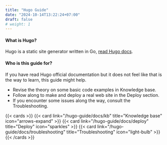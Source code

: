 ```yaml
---
title: "Hugo Guide"
date: "2024-10-14T13:22:24+07:00"
draft: false
# weight: 1
---
```


#### What is Hugo?

Hugo is a static site generator written in Go, [read Hugo docs](https://gohugo.io/documentation/).

#### Who is this guide for?

If you have read Hugo official documentation but it does not feel like that is the way to learn, this guide might help.

- Revise the theory on some basic code examples in Knowledge base.
- Follow along to make and deploy a real web site in the Deploy section.
- If you encounter some issues along the way, consult the Troubleshooting.

{{< cards >}}
{{< card link="/hugo-guide/docs/kb" title="Knowledge base" icon="arrows-expand" >}}
{{< card link="/hugo-guide/docs/deploy" title="Deploy" icon="sparkles" >}}
{{< card link="/hugo-guide/docs/troubleshooting" title="Troubleshooting" icon="light-bulb" >}}
{{< /cards >}}
